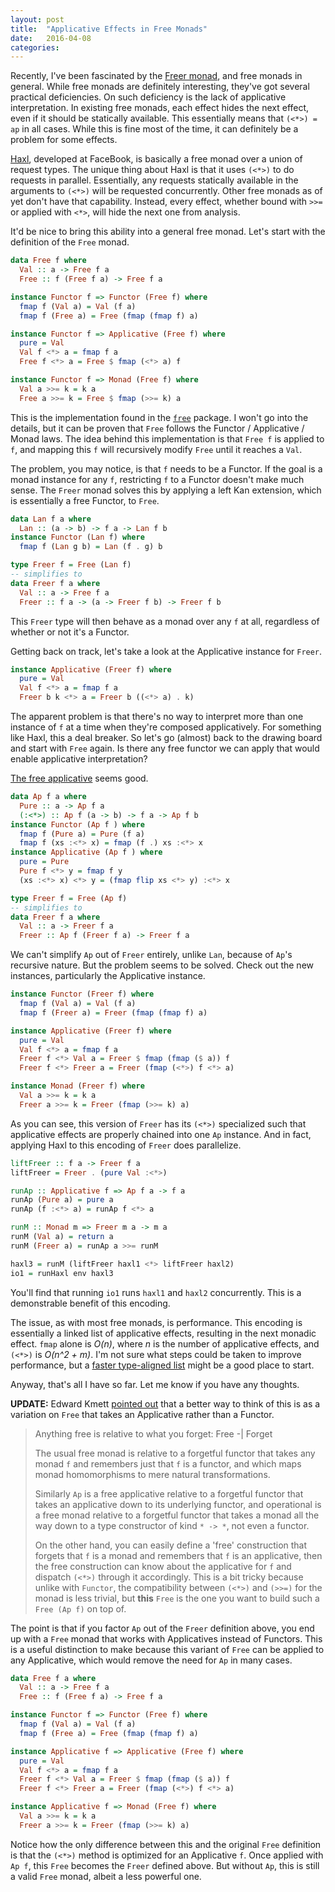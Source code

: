 ```yaml
---
layout: post
title:  "Applicative Effects in Free Monads"
date:   2016-04-08
categories:
---
```

Recently, I've been fascinated by the
[Freer monad](http://okmij.org/ftp/Haskell/extensible/more.pdf),
and free monads in general.
While free monads are definitely interesting,
they've got several practical deficiencies.
On such deficiency is the lack of applicative interpretation.
In existing free monads,
each effect hides the next effect, even if it should be statically available.
This essentially means that `(<*>) = ap` in all cases.
While this is fine most of the time,
it can definitely be a problem for some effects.

[Haxl](https://hackage.haskell.org/package/haxl), developed at FaceBook,
is basically a free monad over a union of request types.
The unique thing about Haxl is that it uses `(<*>)` to do requests in parallel.
Essentially, any requests statically available in the arguments to `(<*>)`
will be requested concurrently.
Other free monads as of yet don't have that capability.
Instead, every effect, whether bound with `>>=` or applied with `<*>`,
will hide the next one from analysis.

It'd be nice to bring this ability into a general free monad.
Let's start with the definition of the `Free` monad.

```haskell
data Free f where
  Val :: a -> Free f a
  Free :: f (Free f a) -> Free f a

instance Functor f => Functor (Free f) where
  fmap f (Val a) = Val (f a)
  fmap f (Free a) = Free (fmap (fmap f) a)

instance Functor f => Applicative (Free f) where
  pure = Val
  Val f <*> a = fmap f a
  Free f <*> a = Free $ fmap (<*> a) f

instance Functor f => Monad (Free f) where
  Val a >>= k = k a
  Free a >>= k = Free $ fmap (>>= k) a
```

This is the implementation found in the
[`free`](https://hackage.haskell.org/package/free) package.
I won't go into the details, but it can be proven that `Free` follows the
Functor / Applicative / Monad laws.
The idea behind this implementation is that `Free f` is applied to `f`,
and mapping this `f` will recursively modify `Free` until it reaches a `Val`.

The problem, you may notice, is that `f` needs to be a Functor.
If the goal is a monad instance for any `f`,
restricting `f` to a Functor doesn't make much sense.
The `Freer` monad solves this by applying a left Kan extension,
which is essentially a free Functor, to `Free`.

```haskell
data Lan f a where
  Lan :: (a -> b) -> f a -> Lan f b
instance Functor (Lan f) where
  fmap f (Lan g b) = Lan (f . g) b

type Freer f = Free (Lan f)
-- simplifies to
data Freer f a where
  Val :: a -> Free f a
  Freer :: f a -> (a -> Freer f b) -> Freer f b
```

This `Freer` type will then behave as a monad over any `f` at all,
regardless of whether or not it's a Functor.

Getting back on track,
let's take a look at the Applicative instance for `Freer`.

```haskell
instance Applicative (Freer f) where
  pure = Val
  Val f <*> a = fmap f a
  Freer b k <*> a = Freer b ((<*> a) . k)
```

The apparent problem is that there's no way to interpret more than one instance
of `f` at a time when they're composed applicatively.
For something like Haxl, this a deal breaker.
So let's go (almost) back to the drawing board and start with `Free` again.
Is there any free functor we can apply that would enable
applicative interpretation?

[The free applicative](https://hackage.haskell.org/package/free-4.12.4/docs/Control-Applicative-Free.html)
seems good.

```haskell
data Ap f a where
  Pure :: a -> Ap f a
  (:<*>) :: Ap f (a -> b) -> f a -> Ap f b
instance Functor (Ap f ) where
  fmap f (Pure a) = Pure (f a)
  fmap f (xs :<*> x) = fmap (f .) xs :<*> x
instance Applicative (Ap f ) where
  pure = Pure
  Pure f <*> y = fmap f y
  (xs :<*> x) <*> y = (fmap flip xs <*> y) :<*> x

type Freer f = Free (Ap f)
-- simplifies to
data Freer f a where
  Val :: a -> Freer f a
  Freer :: Ap f (Freer f a) -> Freer f a
```

We can't simplify `Ap` out of `Freer` entirely, unlike `Lan`,
because of `Ap`'s recursive nature.
But the problem seems to be solved. Check out the new instances,
particularly the Applicative instance.

```haskell
instance Functor (Freer f) where
  fmap f (Val a) = Val (f a)
  fmap f (Freer a) = Freer (fmap (fmap f) a)

instance Applicative (Freer f) where
  pure = Val
  Val f <*> a = fmap f a
  Freer f <*> Val a = Freer $ fmap (fmap ($ a)) f
  Freer f <*> Freer a = Freer (fmap (<*>) f <*> a)

instance Monad (Freer f) where
  Val a >>= k = k a
  Freer a >>= k = Freer (fmap (>>= k) a)
```

As you can see, this version of `Freer` has its `(<*>)` specialized
such that applicative effects are properly chained into one `Ap` instance.
And in fact, applying Haxl to this encoding of `Freer` does parallelize.

```haskell
liftFreer :: f a -> Freer f a
liftFreer = Freer . (pure Val :<*>)

runAp :: Applicative f => Ap f a -> f a
runAp (Pure a) = pure a
runAp (f :<*> a) = runAp f <*> a

runM :: Monad m => Freer m a -> m a
runM (Val a) = return a
runM (Freer a) = runAp a >>= runM

haxl3 = runM (liftFreer haxl1 <*> liftFreer haxl2)
io1 = runHaxl env haxl3
```

You'll find that running `io1` runs `haxl1` and `haxl2` concurrently.
This is a demonstrable benefit of this encoding.

The issue, as with most free monads, is performance.
This encoding is essentially a linked list of applicative effects,
resulting in the next monadic effect.
`fmap` alone is *O(n)*, where *n* is the number of applicative effects,
and `(<*>)` is *O(n^2 + m)*.
I'm not sure what steps could be taken to improve performance, but
a [faster type-aligned list](https://hackage.haskell.org/package/type-aligned)
might be a good place to start.

Anyway, that's all I have so far. Let me know if you have any thoughts.

**UPDATE:** Edward Kmett [pointed out](https://www.reddit.com/r/haskell/comments/4e0de9/applicative_effects_in_free_monads/d1wxm3w)
that a better way to think of this is as a variation on `Free` that takes
an Applicative rather than a Functor.

> Anything free is relative to what you forget: Free -\| Forget
>
> The usual free monad is relative to a forgetful functor that takes any monad
`f` and remembers just that `f` is a functor, and which maps monad homomorphisms
to mere natural transformations.
>
> Similarly `Ap` is a free applicative relative to a forgetful functor that
takes an applicative down to its underlying functor, and
operational is a free monad relative to a forgetful functor that takes a monad
all the way down to a type constructor of kind `* -> *`, not even a functor.
>
> On the other hand, you can easily define a 'free' construction that forgets
that `f` is a monad and remembers that `f` is an applicative,
then the free construction can know about the applicative for `f` and dispatch
`(<*>)` through it accordingly.
This is a bit tricky because unlike with `Functor`,
the compatibility between `(<*>)` and `(>>=)` for the monad is less trivial,
but **this** `Free` is the one you want to build such a `Free (Ap f)` on top of.

The point is that if you factor `Ap` out of the `Freer` definition above,
you end up with a `Free` monad that works with Applicatives instead of Functors.
This is a useful distinction to make because this variant of `Free` can be
applied to any Applicative, which would remove the need for `Ap` in many cases.

```haskell
data Free f a where
  Val :: a -> Free f a
  Free :: f (Free f a) -> Free f a

instance Functor f => Functor (Free f) where
  fmap f (Val a) = Val (f a)
  fmap f (Free a) = Free (fmap (fmap f) a)

instance Applicative f => Applicative (Free f) where
  pure = Val
  Val f <*> a = fmap f a
  Freer f <*> Val a = Freer $ fmap (fmap ($ a)) f
  Freer f <*> Freer a = Freer (fmap (<*>) f <*> a)

instance Applicative f => Monad (Free f) where
  Val a >>= k = k a
  Freer a >>= k = Freer (fmap (>>= k) a)
```

Notice how the only difference between this and the original `Free` definition
is that the `(<*>)` method is optimized for an Applicative `f`.
Once applied with `Ap f`, this `Free` becomes the `Freer` defined above.
But without `Ap`, this is still a valid `Free` monad,
albeit a less powerful one.
